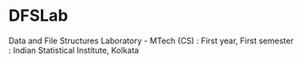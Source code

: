 # DFSLab
Data and File Structures Laboratory - MTech (CS) : First year, First semester : Indian Statistical Institute, Kolkata
